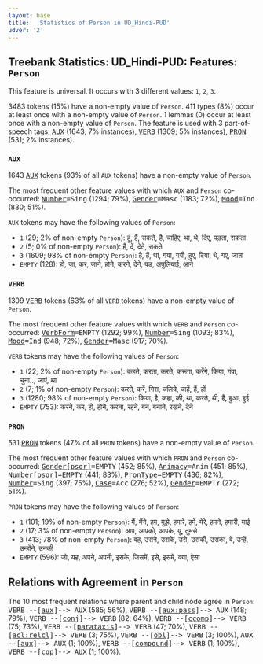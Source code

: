 ```yaml
---
layout: base
title:  'Statistics of Person in UD_Hindi-PUD'
udver: '2'
---
```


## Treebank Statistics: UD_Hindi-PUD: Features: `Person`

This feature is universal.
It occurs with 3 different values: `1`, `2`, `3`.

3483 tokens (15%) have a non-empty value of `Person`.
411 types (8%) occur at least once with a non-empty value of `Person`.
1 lemmas (0) occur at least once with a non-empty value of `Person`.
The feature is used with 3 part-of-speech tags: <tt><a href="hi_pud-pos-AUX.html">AUX</a></tt> (1643; 7% instances), <tt><a href="hi_pud-pos-VERB.html">VERB</a></tt> (1309; 5% instances), <tt><a href="hi_pud-pos-PRON.html">PRON</a></tt> (531; 2% instances).

### `AUX`

1643 <tt><a href="hi_pud-pos-AUX.html">AUX</a></tt> tokens (93% of all `AUX` tokens) have a non-empty value of `Person`.

The most frequent other feature values with which `AUX` and `Person` co-occurred: <tt><a href="hi_pud-feat-Number.html">Number</a></tt><tt>=Sing</tt> (1294; 79%), <tt><a href="hi_pud-feat-Gender.html">Gender</a></tt><tt>=Masc</tt> (1183; 72%), <tt><a href="hi_pud-feat-Mood.html">Mood</a></tt><tt>=Ind</tt> (830; 51%).

`AUX` tokens may have the following values of `Person`:

* `1` (29; 2% of non-empty `Person`): हूं, हैं, सकते, है, चाहिए, था, थे, दिए, पड़ता, सकता
* `2` (5; 0% of non-empty `Person`): हैं, दें, देते, सकते
* `3` (1609; 98% of non-empty `Person`): है, हैं, था, गया, गयी, हुए, दिया, थे, गए, जाता
* `EMPTY` (128): हो, जा, कर, जाने, होने, करने, देने, पड़, अपुलियाई, आने

### `VERB`

1309 <tt><a href="hi_pud-pos-VERB.html">VERB</a></tt> tokens (63% of all `VERB` tokens) have a non-empty value of `Person`.

The most frequent other feature values with which `VERB` and `Person` co-occurred: <tt><a href="hi_pud-feat-VerbForm.html">VerbForm</a></tt><tt>=EMPTY</tt> (1292; 99%), <tt><a href="hi_pud-feat-Number.html">Number</a></tt><tt>=Sing</tt> (1093; 83%), <tt><a href="hi_pud-feat-Mood.html">Mood</a></tt><tt>=Ind</tt> (948; 72%), <tt><a href="hi_pud-feat-Gender.html">Gender</a></tt><tt>=Masc</tt> (917; 70%).

`VERB` tokens may have the following values of `Person`:

* `1` (22; 2% of non-empty `Person`): कहते, करता, करते, करूंगा, करेंगे, किया, गंवा, चुना.., जाएं, था
* `2` (7; 1% of non-empty `Person`): करते, करें, गिरा, चलिये, चाहें, हैं, हों
* `3` (1280; 98% of non-empty `Person`): किया, है, कहा, की, था, करते, थी, हैं, हुआ, हुई
* `EMPTY` (753): करने, कर, हो, होने, करना, रहने, बन, बनाने, रखने, देने

### `PRON`

531 <tt><a href="hi_pud-pos-PRON.html">PRON</a></tt> tokens (47% of all `PRON` tokens) have a non-empty value of `Person`.

The most frequent other feature values with which `PRON` and `Person` co-occurred: <tt><a href="hi_pud-feat-Gender-psor.html">Gender[psor]</a></tt><tt>=EMPTY</tt> (452; 85%), <tt><a href="hi_pud-feat-Animacy.html">Animacy</a></tt><tt>=Anim</tt> (451; 85%), <tt><a href="hi_pud-feat-Number-psor.html">Number[psor]</a></tt><tt>=EMPTY</tt> (441; 83%), <tt><a href="hi_pud-feat-PronType.html">PronType</a></tt><tt>=EMPTY</tt> (436; 82%), <tt><a href="hi_pud-feat-Number.html">Number</a></tt><tt>=Sing</tt> (397; 75%), <tt><a href="hi_pud-feat-Case.html">Case</a></tt><tt>=Acc</tt> (276; 52%), <tt><a href="hi_pud-feat-Gender.html">Gender</a></tt><tt>=EMPTY</tt> (272; 51%).

`PRON` tokens may have the following values of `Person`:

* `1` (101; 19% of non-empty `Person`): मैं, मैंने, हम, मुझे, हमारे, हमें, मेरे, हमने, हमारी, माई
* `2` (17; 3% of non-empty `Person`): आप, आपको, आपके, यू, तुमसे
* `3` (413; 78% of non-empty `Person`): वह, उसने, उसके, उसे, उसकी, उसका, वे, उन्हें, उन्होंने, उनकी
* `EMPTY` (596): जो, यह, अपने, अपनी, इसके, जिसमें, इसे, इसमें, क्या, ऐसा

## Relations with Agreement in `Person`

The 10 most frequent relations where parent and child node agree in `Person`:
<tt>VERB --[<tt><a href="hi_pud-dep-aux.html">aux</a></tt>]--> AUX</tt> (585; 56%),
<tt>VERB --[<tt><a href="hi_pud-dep-aux-pass.html">aux:pass</a></tt>]--> AUX</tt> (148; 79%),
<tt>VERB --[<tt><a href="hi_pud-dep-conj.html">conj</a></tt>]--> VERB</tt> (82; 64%),
<tt>VERB --[<tt><a href="hi_pud-dep-ccomp.html">ccomp</a></tt>]--> VERB</tt> (75; 73%),
<tt>VERB --[<tt><a href="hi_pud-dep-parataxis.html">parataxis</a></tt>]--> VERB</tt> (47; 70%),
<tt>VERB --[<tt><a href="hi_pud-dep-acl-relcl.html">acl:relcl</a></tt>]--> VERB</tt> (3; 75%),
<tt>VERB --[<tt><a href="hi_pud-dep-obl.html">obl</a></tt>]--> VERB</tt> (3; 100%),
<tt>AUX --[<tt><a href="hi_pud-dep-aux.html">aux</a></tt>]--> AUX</tt> (1; 100%),
<tt>VERB --[<tt><a href="hi_pud-dep-compound.html">compound</a></tt>]--> VERB</tt> (1; 100%),
<tt>VERB --[<tt><a href="hi_pud-dep-cop.html">cop</a></tt>]--> AUX</tt> (1; 100%).

